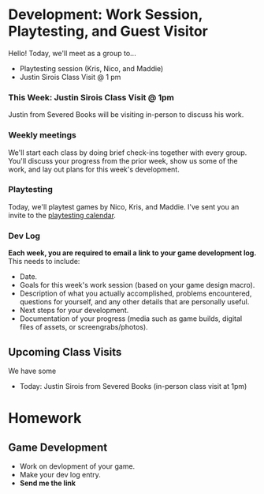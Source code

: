 # Development: Work Session, Playtesting, and Guest Visitor
Hello! Today, we'll meet as a group to...
- Playtesting session (Kris, Nico, and Maddie)
- Justin Sirois Class Visit @ 1 pm

### This Week: Justin Sirois Class Visit @ 1pm
Justin from Severed Books will be visiting in-person to discuss his work.

### Weekly meetings
We'll start each class by doing brief check-ins together with every group. You'll discuss your progress from the prior week, show us some of the work, and lay out plans for this week's development.

### Playtesting
Today, we'll playtest games by Nico, Kris, and Maddie. I've sent you an invite to the [playtesting calendar](https://calendar.google.com/calendar/u/1?cid=Y19lMDVmNThlZjIzOGIwNDVkZmRkYTgxZTgxZDNkMmVjYzlkYjYwNTQ2NTY1Yjc3YTQ0OWFmODJkZjhmMThmOWQ4QGdyb3VwLmNhbGVuZGFyLmdvb2dsZS5jb20).

### Dev Log
**Each week, you are required to email a link to your game development log.** This needs to include:
- Date.
- Goals for this week's work session (based on your game design macro).
- Description of what you actually accomplished, problems encountered, questions for yourself, and any other details that are personally useful.
- Next steps for your development.
- Documentation of your progress (media such as game builds, digital files of assets, or screengrabs/photos).

## Upcoming Class Visits
We have some 
- Today: Justin Sirois from Severed Books (in-person class visit at 1pm)

# Homework

## Game Development
- Work on devlopment of your game.
- Make your dev log entry.
- **Send me the link**